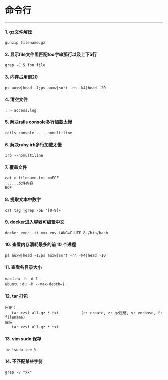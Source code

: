 # 命令行
---

#### 1. gz文件解压
```
gunzip filename.gz
```

#### 2. 显示file文件里匹配foo字串那行以及上下5行
```
grep -C 5 foo file
```

#### 3. 内存占用前20
```
ps auxw|head -1;ps auxw|sort -rn -k4|head -20
```

#### 4. 清空文件
```
: > access.log
```

#### 5. 解决rails console多行加载太慢
```
rails console -- --nomultiline
```

#### 6. 解决ruby irb多行加载太慢
```
irb --nomultiline
```

#### 7. 覆盖文件
```
cat > filename.txt <<EOF
......文件内容
EOF
```

#### 8. 提取文本中数字
```
cat tag |grep -oE '[0-9]+'
```

#### 9. docker进入容器可编辑中文
```
docker exec -it xxx env LANG=C.UTF-8 /bin/bash
```

#### 10. 查看内存消耗最多的前 10 个进程
```
ps auxw|head -1;ps auxw|sort -rn -k4|head -10  
```

#### 11. 查看各目录大小
```
mac：du -h -d 1 .
ubuntu：du -h --max-depth=1 .
```

#### 12. tar 打包
```
压缩：
   tar czvf all.gz *.txt          (c: create, z: gz压缩, v: verbose, f: filename)
解压
   tar xzvf all.gz *.txt
```

#### 13. vim sudo 保存
```
:w !sudo tee %
```
#### 14. 不匹配某些字符
```
grep -v "xx"
```
